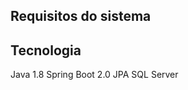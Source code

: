 Requisitos do sistema
----------------------


Tecnologia
----------
Java 1.8
Spring Boot 2.0
JPA
SQL Server





